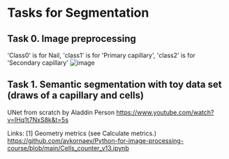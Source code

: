 # Tasks for Segmentation

## Task 0. Image preprocessing
'Class0' is for Nail, 'class1' is for 'Primary capillary', 'class2' is for 'Secondary capillary'
![image](https://user-images.githubusercontent.com/70199936/174386344-d1cc24fa-7550-47c3-8ff9-9af3b4601eaa.png)


## Task 1. Semantic segmentation with toy data set (draws of a capillary and cells)
UNet from scratch by Aladdin Person https://www.youtube.com/watch?v=IHq1t7NxS8k&t=5s

Links:
[1] Geometry metrics (see Calculate metrics.) https://github.com/avkornaev/Python-for-image-processing-course/blob/main/Cells_counter_v13.ipynb
